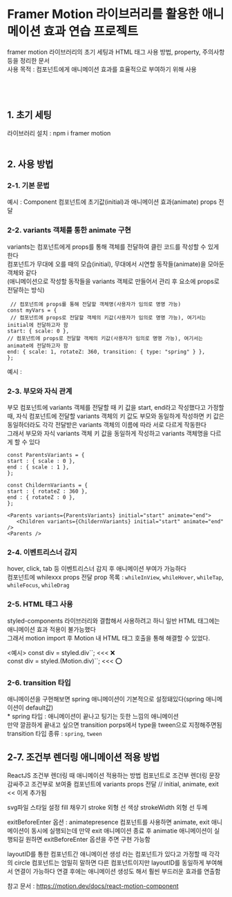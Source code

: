# Framer Motion 라이브러리를 활용한 애니메이션 효과 연습 프로젝트
framer motion 라이브러리의 초기 세팅과 HTML 태그 사용 방법, property, 주의사항 등을 정리한 문서<br />
사용 목적 : 컴포넌트에게 애니메이션 효과를 효율적으로 부여하기 위해 사용
<br />
<br />
<br />
<br />
## 1. 초기 세팅
라이브러리 설치 : npm i framer motion
<br />
<br />
## 2. 사용 방법
### 2-1. 기본 문법
예시 : <Component initial={} animate={} />
Component 컴포넌트에 초기값(initial)과 애니메이션 효과(animate) props 전달

### 2-2. variants 객체를 통한 animate 구현
variants는 컴포넌트에게 props를 통해 객체를 전달하여 클린 코드를 작성할 수 있게 한다<br />
컴포넌트가 무대에 오를 때의 모습(initial), 무대에서 시연할 동작들(animate)을 모아둔 객체와 같다<br />
(애니메이션으로 작성할 동작들을 variants 객체로 만들어서 관리 후 요소에 props로 전달하는 방식)
<br />
```
 // 컴포넌트에 props를 통해 전달할 객체명(사용자가 임의로 명명 가능)
const myVars = {
 // 컴포넌트에 props로 전달할 객체의 키값(사용자가 임의로 명명 가능), 여기서는 initial에 전달하고자 함
start: { scale: 0 },
// 컴포넌트에 props로 전달할 객체의 키값(사용자가 임의로 명명 가능), 여기서는 animate에 전달하고자 함
end: { scale: 1, rotateZ: 360, transition: { type: "spring" } },
};

```
예시 : <Box variants={myVars} initial="start" animate="end" />

### 2-3. 부모와 자식 관계
부모 컴포넌트에 variants 객체를 전달할 때 키 값을 start, end라고 작성했다고 가정할 때,
자식 컴포넌트에 전달할 variants 객체의 키 값도 부모와 동일하게 작성하면 키 값은 동일하더라도 각각 전달받은 variants 객체의 이름에 따라 서로 다르게 작동한다<br />
그래서 부모와 자식 variants 객체 키 값을 동일하게 작성하고 variants 객체명을 다르게 할 수 있다
<br />
```
const ParentsVariants = {
start : { scale : 0 },
end : { scale : 1 },
};

const ChildernVariants = {
start : { rotateZ : 360 },
end : { rotateZ : 0 },
};

<Parents variants={ParentsVariants} initial="start" animate="end">
   <Children variants={ChildernVariants} initial="start" animate="end" />
<Parents />
```

### 2-4. 이벤트리스너 감지
hover, click, tab 등 이벤트리스너 감지 후 애니메이션 부여가 가능하다<br />
컴포넌트에 whilexxx props 전달
prop 목록 : `whileInView`, `whileHover`, `whileTap`, `whileFocus`, `whileDrag`

### 2-5. HTML 태그 사용
styled-components 라이브러리와 결합해서 사용하려고 하니 일반 HTML 태그에는 애니메이션 효과 적용이 불가능했다<br />
그래서 motion import 후 Motion 내 HTML 태그 호출을 통해 해결할 수 있었다.

<예시>
const div = styled.div\``; <<< ❌<br />
const div = styled.(Motion.div)\``; <<< ⭕

### 2-6. transition 타입
애니메이션을 구현해보면 spring 애니메이션이 기본적으로 설정돼있다(spring 애니메이션이 default값)<br />
\* spring 타입 : 애니메이션이 끝나고 팅기는 듯한 느낌의 애니메이션<br />
만약 깔끔하게 끝내고 싶으면 transition porps에서 type을 tween으로 지정해주면됨
transition 타입 종류 : `spring`, `tween`

## 2-7. 조건부 렌더링 애니메이션 적용 방법
ReactJS 조건부 렌더링 때 애니메이션 적용하는 방법
<AnimatePresence> 컴포넌트로 조건부 렌더링 문장 감싸주고 조건부로 보여줄 컴포넌트에 variants props 전달 // initial, animate, exit << 이게 추가됨

svg파일 스타일 설정
fill 채우기
stroke 외형 선 색상
strokeWidth 외형 선 두께



exitBeforeEnter 옵션 : animatepresence 컴포넌트를 사용하면 animate, exit 애니메이션이 동시에 실행되는데 만약 exit 애니메이션 종료 후 animatie 애니메이션이 실행되길 원하면 exitBeforeEnter 옵션을 주면 구현 가능함

layoutID를 통한 컴포넌트간 애니메이션 생성
<circle>라는 컴포넌트가 있다고 가정할 때
각각의 circle 컴포넌트는 엄밀히 말하면 다른 컴포넌트이지만 layoutID를 동일하게 부여해서 연결이 가능하다
연결 후에는 애니메이션 생성도 해서 훨씬 부드러운 효과를 연출함

참고 문서 : https://motion.dev/docs/react-motion-component
